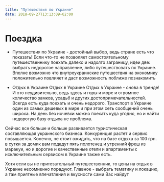 ```yaml
---
title: "Путешествия по Украине"
date: 2018-09-27T13:13:09+02:00
---
```


# Поездка

* Путешествия по Украине - достойный выбор, ведь стране есть что показать! Если что-то не позволяет самостоятельному путешественнику поехать далеко и надолго заграницу, идеи две: выбрать недорогое направление, либо путешествовать по Украине. Вполне возможно что внутреукраинские путешествия на экономику положительно повлияет и даст возможность поближе познакомить


* Отдых в Украине
 Отдых в Украине
Отдых в Украине - снова в тренде! И это неудивительно, ведь здесь и горы и море и огромное количество замков, усадьб и других достопримечательностей. Всегда есть куда поехать и очень недорого. Транспорт в Украине один из самых дешевых в мире и при этом сеть сообщений очень широка. На день без ночевки можно поехать куда угодно, но и найти недорогую базу отдыха не проблема.

Сейчас все больше и больше развивается туристическая составляющая украинского бизнеса. Конкуренция растет и сервис повышается. Конечно, не стоит ожидать, что на базе отдыха за 100 грн. в сутки за домик вам подадут пять полотенец и утренний фреш из маракуи, но и дорогие и качественные отели и апартаменты с исключительным сервисом в Украине также есть.

Хотя если вы не притезательный путешественник, то цены на отдых в Украине несомненно порадуют. Главное - выбрать тематику и локацию, а там приятные впечатления и вкусности сами Вас найдут




